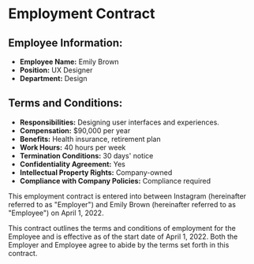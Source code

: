 
# Employment Contract

## Employee Information:
- **Employee Name:** Emily Brown
- **Position:** UX Designer
- **Department:** Design

## Terms and Conditions:
- **Responsibilities:** Designing user interfaces and experiences.
- **Compensation:** $90,000 per year
- **Benefits:** Health insurance, retirement plan
- **Work Hours:** 40 hours per week
- **Termination Conditions:** 30 days' notice
- **Confidentiality Agreement:** Yes
- **Intellectual Property Rights:** Company-owned
- **Compliance with Company Policies:** Compliance required

This employment contract is entered into between Instagram (hereinafter referred to as "Employer") and Emily Brown (hereinafter referred to as "Employee") on April 1, 2022.

This contract outlines the terms and conditions of employment for the Employee and is effective as of the start date of April 1, 2022. Both the Employer and Employee agree to abide by the terms set forth in this contract.
